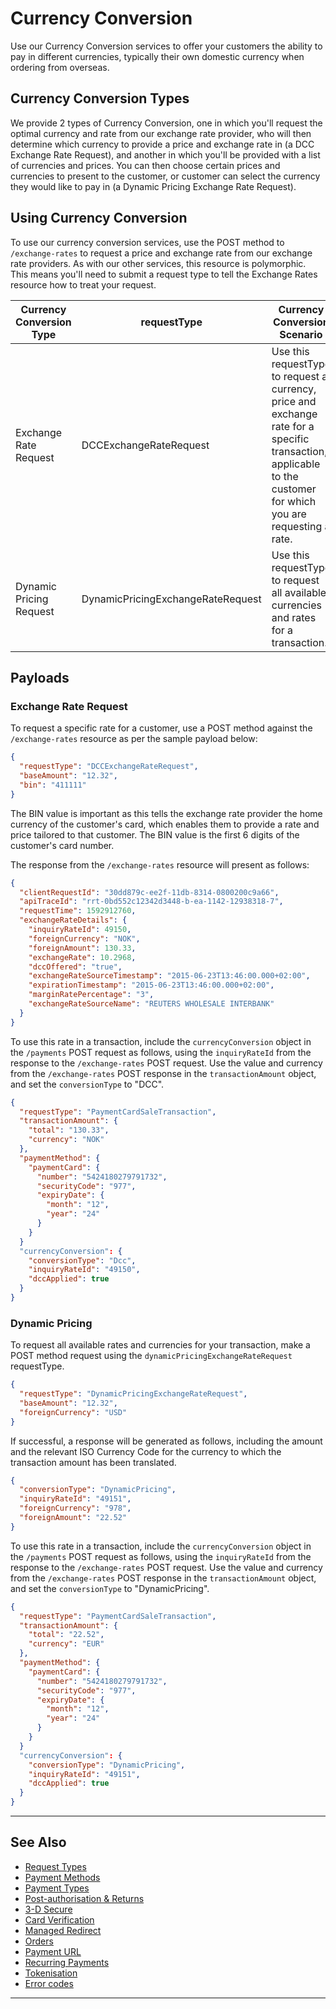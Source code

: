 # Currency Conversion

Use our Currency Conversion services to offer your customers the ability to pay in different currencies, typically their own domestic currency when ordering from overseas.

## Currency Conversion Types

We provide 2 types of Currency Conversion, one in which you'll request the optimal currency and rate from our exchange rate provider, who will then determine which currency to provide a price and exchange rate in (a DCC Exchange Rate Request), and another in which you'll be provided with a list of currencies and prices. You can then choose certain prices and currencies to present to the customer, or customer can select the currency they would like to pay in (a Dynamic Pricing Exchange Rate Request).

## Using Currency Conversion

To use our currency conversion services, use the POST method to ``/exchange-rates`` to request a price and exchange rate from our exchange rate providers. As with our other services, this resource is polymorphic. This means you'll need to submit a request type to tell the Exchange Rates resource how to treat your request.

|**Currency Conversion Type**	|**requestType**|	**Currency Conversion Scenario**|
|---------------------------|----------|---------------------------------|
|Exchange Rate Request	|DCCExchangeRateRequest	|Use this requestType to request a currency, price and exchange rate for a specific transaction, applicable to the customer for which you are requesting a rate.|
|Dynamic Pricing Request	|DynamicPricingExchangeRateRequest	|Use this requestType to request all available currencies and rates for a transaction.|

## Payloads

### Exchange Rate Request

To request a specific rate for a customer, use a POST method against the ```/exchange-rates``` resource as per the sample payload below:

```json
{
  "requestType": "DCCExchangeRateRequest",
  "baseAmount": "12.32",
  "bin": "411111"
}
```

The BIN value is important as this tells the exchange rate provider the home currency of the customer's card, which enables them to provide a rate and price tailored to that customer. The BIN value is the first 6 digits of the customer's card number.

The response from the ```/exchange-rates``` resource will present as follows:

```json
{
  "clientRequestId": "30dd879c-ee2f-11db-8314-0800200c9a66",
  "apiTraceId": "rrt-0bd552c12342d3448-b-ea-1142-12938318-7",
  "requestTime": 1592912760,
  "exchangeRateDetails": {
    "inquiryRateId": 49150,
    "foreignCurrency": "NOK",
    "foreignAmount": 130.33,
    "exchangeRate": 10.2968,
    "dccOffered": "true",
    "exchangeRateSourceTimestamp": "2015-06-23T13:46:00.000+02:00",
    "expirationTimestamp": "2015-06-23T13:46:00.000+02:00",
    "marginRatePercentage": "3",
    "exchangeRateSourceName": "REUTERS WHOLESALE INTERBANK"
  }
}
```

To use this rate in a transaction, include the ```currencyConversion``` object in the ```/payments``` POST request as follows, using the ```inquiryRateId``` from the response to the ```/exchange-rates``` POST request. Use the value and currency from the ```/exchange-rates``` POST response in the ```transactionAmount``` object, and set the ```conversionType``` to "DCC".

```json
{
  "requestType": "PaymentCardSaleTransaction",
  "transactionAmount": {
    "total": "130.33",
    "currency": "NOK"
  },
  "paymentMethod": {
    "paymentCard": {
      "number": "5424180279791732",
      "securityCode": "977",
      "expiryDate": {
        "month": "12",
        "year": "24"
      }
    }
  }
  "currencyConversion": {
    "conversionType": "Dcc",
    "inquiryRateId": "49150",
    "dccApplied": true
  }
}
```

### Dynamic Pricing

To request all available rates and currencies for your transaction, make a POST method request using the ```dynamicPricingExchangeRateRequest``` requestType.

```json
{
  "requestType": "DynamicPricingExchangeRateRequest",
  "baseAmount": "12.32",
  "foreignCurrency": "USD"
}
```

If successful, a response will be generated as follows, including the amount and the relevant ISO Currency Code for the currency to which the transaction amount has been translated.

```json
{
  "conversionType": "DynamicPricing",
  "inquiryRateId": "49151",
  "foreignCurrency": "978",
  "foreignAmount": "22.52"
}
```

To use this rate in a transaction, include the ```currencyConversion``` object in the ```/payments``` POST request as follows, using the ```inquiryRateId``` from the response to the ```/exchange-rates``` POST request. Use the value and currency from the ```/exchange-rates``` POST response in the ```transactionAmount``` object, and set the ```conversionType``` to "DynamicPricing".

```json
{
  "requestType": "PaymentCardSaleTransaction",
  "transactionAmount": {
    "total": "22.52",
    "currency": "EUR"
  },
  "paymentMethod": {
    "paymentCard": {
      "number": "5424180279791732",
      "securityCode": "977",
      "expiryDate": {
        "month": "12",
        "year": "24"
      }
    }
  }
  "currencyConversion": {
    "conversionType": "DynamicPricing",
    "inquiryRateId": "49151",
    "dccApplied": true
  }
}
```

---

## See Also

- [Request Types](?path=docs/3-1-request-types.md)
- [Payment Methods](?path=docs/3-2-payment-methods.md)
- [Payment Types](?path=docs/3-3-payment-types.md)
- [Post-authorisation & Returns](?path=docs/3-4-post-auth.md)
- [3-D Secure](?path=docs/3-5-3d-secure.md)
- [Card Verification](?path=docs/3-6-card-verification.md)
- [Managed Redirect](?path=docs/3-8-managed-redirect.md)
- [Orders](?path=docs/3-9-orders.md)
- [Payment URL](?path=docs/3-10-payment-url.md)
- [Recurring Payments](?path=docs/3-11-recurring-payments.md)
- [Tokenisation](?path=docs/3-12-tokenisation.md)
- [Error codes](?path=docs/3-13-error-codes.md)

---

